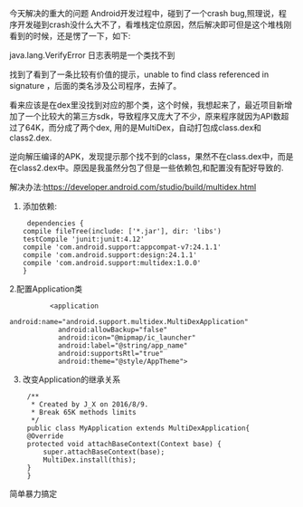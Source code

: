今天解决的重大的问题
Android开发过程中，碰到了一个crash bug,照理说，程序开发碰到crash没什么大不了，看堆栈定位原因，然后解决即可但是这个堆栈刚看到的时候，还是愣了一下，如下:

java.lang.VerifyError  日志表明是一个类找不到

找到了看到了一条比较有价值的提示，unable to find class referenced in signature ，后面的类名涉及公司程序，去掉了。

看来应该是在dex里没找到对应的那个类，这个时候，我想起来了，最近项目新增加了一个比较大的第三方sdk，导致程序又庞大了不少，原来程序就因为API数超过了64K，而分成了两个dex, 用的是MultiDex，自动打包成class.dex和class2.dex.

逆向解压编译的APK，发现提示那个找不到的class，果然不在class.dex中，而是在class2.dex中。原因是我虽然分包了但是一些依赖包,和配置没有配好导致的.



解决办法:https://developer.android.com/studio/build/multidex.html



1.  添加依赖:

		 dependencies {
		compile fileTree(include: ['*.jar'], dir: 'libs')
		testCompile 'junit:junit:4.12'
		compile 'com.android.support:appcompat-v7:24.1.1'
		compile 'com.android.support:design:24.1.1'
		compile 'com.android.support:multidex:1.0.0'
		}


2.配置Application类 	     
 
			  <application
			    android:name="android.support.multidex.MultiDexApplication"
			    android:allowBackup="false"
			    android:icon="@mipmap/ic_launcher"
			    android:label="@string/app_name"
			    android:supportsRtl="true"
			    android:theme="@style/AppTheme">

3. 改变Application的继承关系 

		/**
		 * Created by J_X on 2016/8/9.
		 * Break 65K methods limits
		 */
		public class MyApplication extends MultiDexApplication{
		@Override
		protected void attachBaseContext(Context base) {
		    super.attachBaseContext(base);
		    MultiDex.install(this);
		}
		}


简单暴力搞定